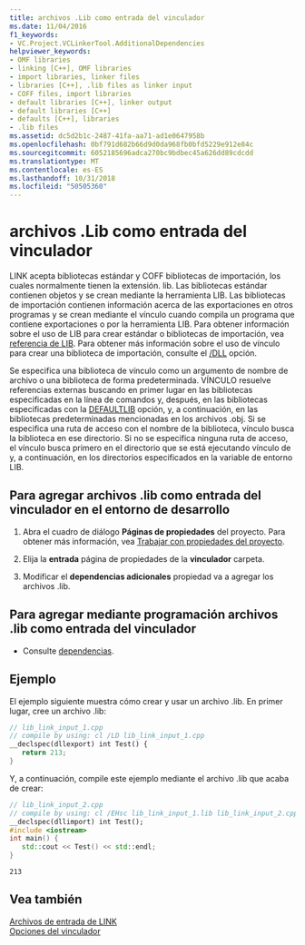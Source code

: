 ```yaml
---
title: archivos .Lib como entrada del vinculador
ms.date: 11/04/2016
f1_keywords:
- VC.Project.VCLinkerTool.AdditionalDependencies
helpviewer_keywords:
- OMF libraries
- linking [C++], OMF libraries
- import libraries, linker files
- libraries [C++], .lib files as linker input
- COFF files, import libraries
- default libraries [C++], linker output
- default libraries [C++]
- defaults [C++], libraries
- .lib files
ms.assetid: dc5d2b1c-2487-41fa-aa71-ad1e0647958b
ms.openlocfilehash: 0bf791d682b66d9d0da968fb0bfd5229e912e84c
ms.sourcegitcommit: 6052185696adca270bc9bdbec45a626dd89cdcdd
ms.translationtype: MT
ms.contentlocale: es-ES
ms.lasthandoff: 10/31/2018
ms.locfileid: "50505360"
---
```

# <a name="lib-files-as-linker-input"></a>archivos .Lib como entrada del vinculador

LINK acepta bibliotecas estándar y COFF bibliotecas de importación, los cuales normalmente tienen la extensión. lib. Las bibliotecas estándar contienen objetos y se crean mediante la herramienta LIB. Las bibliotecas de importación contienen información acerca de las exportaciones en otros programas y se crean mediante el vínculo cuando compila un programa que contiene exportaciones o por la herramienta LIB. Para obtener información sobre el uso de LIB para crear estándar o bibliotecas de importación, vea [referencia de LIB](../../build/reference/lib-reference.md). Para obtener más información sobre el uso de vínculo para crear una biblioteca de importación, consulte el [/DLL](../../build/reference/dll-build-a-dll.md) opción.

Se especifica una biblioteca de vínculo como un argumento de nombre de archivo o una biblioteca de forma predeterminada. VÍNCULO resuelve referencias externas buscando en primer lugar en las bibliotecas especificadas en la línea de comandos y, después, en las bibliotecas especificadas con la [DEFAULTLIB](../../build/reference/defaultlib-specify-default-library.md) opción, y, a continuación, en las bibliotecas predeterminadas mencionadas en los archivos .obj. Si se especifica una ruta de acceso con el nombre de la biblioteca, vínculo busca la biblioteca en ese directorio. Si no se especifica ninguna ruta de acceso, el vínculo busca primero en el directorio que se está ejecutando vínculo de y, a continuación, en los directorios especificados en la variable de entorno LIB.

## <a name="to-add-lib-files-as-linker-input-in-the-development-environment"></a>Para agregar archivos .lib como entrada del vinculador en el entorno de desarrollo

1. Abra el cuadro de diálogo **Páginas de propiedades** del proyecto. Para obtener más información, vea [Trabajar con propiedades del proyecto](../../ide/working-with-project-properties.md).

1. Elija la **entrada** página de propiedades de la **vinculador** carpeta.

1. Modificar el **dependencias adicionales** propiedad va a agregar los archivos .lib.

## <a name="to-programmatically-add-lib-files-as-linker-input"></a>Para agregar mediante programación archivos .lib como entrada del vinculador

- Consulte [dependencias](https://msdn.microsoft.com/library/microsoft.visualstudio.vcprojectengine.vclinkertool.additionaldependencies.aspx).

## <a name="example"></a>Ejemplo

El ejemplo siguiente muestra cómo crear y usar un archivo .lib. En primer lugar, cree un archivo .lib:

```cpp
// lib_link_input_1.cpp
// compile by using: cl /LD lib_link_input_1.cpp
__declspec(dllexport) int Test() {
   return 213;
}
```

Y, a continuación, compile este ejemplo mediante el archivo .lib que acaba de crear:

```cpp
// lib_link_input_2.cpp
// compile by using: cl /EHsc lib_link_input_1.lib lib_link_input_2.cpp
__declspec(dllimport) int Test();
#include <iostream>
int main() {
   std::cout << Test() << std::endl;
}
```

```Output
213
```

## <a name="see-also"></a>Vea también

[Archivos de entrada de LINK](../../build/reference/link-input-files.md)<br/>
[Opciones del vinculador](../../build/reference/linker-options.md)